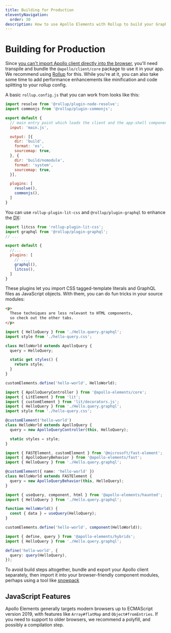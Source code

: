 ```yaml
---
title: Building for Production
eleventyNavigation:
  order: 30
description: How to use Apollo Elements with Rollup to build your GraphQL-based app for production
---
```


# Building for Production

Since [you can't import Apollo client directly into the 
browser](https://github.com/apollographql/apollo-client/issues/3047), you'll 
need transpile and bundle the `@apollo/client/core` package to use it in your 
app. We recommend using [Rollup](https://rollupjs.com) for this. While you're at 
it, you can also take some time to add performance enhancements like 
minification and code splitting to your rollup config.

A basic `rollup.config.js` that you can work from looks like this:

<code-copy>

  ```js
  import resolve from '@rollup/plugin-node-resolve';
  import commonjs from '@rollup/plugin-commonjs';

  export default {
    // main entry point which loads the client and the app-shell components
    input: 'main.js',

    output: [{
      dir: 'build',
      format: 'es',
      sourcemap: true,
    }, {
      dir: 'build/nomodule',
      format: 'system',
      sourcemap: true,
    }],

    plugins: [
      resolve(),
      commonjs(),
    ]
  }
  ```

</code-copy>

You can use `rollup-plugin-lit-css` and `@rollup/plugin-graphql` to enhance the 
<abbr title="developer experience">DX</abbr>:

<code-copy>

  ```js
  import litcss from 'rollup-plugin-lit-css';
  import graphql from '@rollup/plugin-graphql';
  // ...

  export default {
    //...
    plugins: [
      // ...,
      graphql(),
      litcss(),
    ]
  }
  ```

</code-copy>

These plugins let you import CSS tagged-template literals and GraphQL files as 
JavaScript objects. With them, you can do fun tricks in your source modules:

<code-tabs collection="libraries" default-tab="lit">
  <code-tab @tab="$data.codeTabs.html">

  ```html
  <p>
    These techniques are less relevant to HTML components,
    so check out the other tabs.
  </p>
  ```

  </code-tab>
  <code-tab @tab="$data.codeTabs.html">

  ```ts tab mixins
  import { HelloQuery } from './Hello.query.graphql';
  import style from './hello-query.css';

  class HelloWorld extends ApolloQuery {
    query = HelloQuery;

    static get styles() {
      return style;
    }
  }

  customElements.define('hello-world', HelloWorld);
  ```

  </code-tab>
  <code-tab @tab="$data.codeTabs.lit">

  ```ts
  import { ApolloQueryController } from '@apollo-elements/core';
  import { LitElement } from 'lit';
  import { customElement } from 'lit/decorators.js';
  import { HelloQuery } from './Hello.query.graphql';
  import style from './hello-query.css';

  @customElement('hello-world')
  class HelloWorld extends ApolloQuery {
    query = new ApolloQueryController(this, HelloQuery);

    static styles = style;
  }
  ```

  </code-tab>
  <code-tab @tab="$data.codeTabs.fast">

  ```ts
  import { FASTElement, customElement } from '@microsoft/fast-element';
  import { ApolloQueryBehavior } from '@apollo-elements/fast';
  import { HelloQuery } from './Hello.query.graphql';

  @customElement({ name: 'hello-world' })
  class HelloWorld extends FASTElement {
    query = new ApolloQueryBehavior(this, HelloQuery);
  }
  ```

  </code-tab>
  <code-tab @tab="$data.codeTabs.haunted">

  ```ts
  import { useQuery, component, html } from '@apollo-elements/haunted';
  import { HelloQuery } from './Hello.query.graphql';

  function HelloWorld() {
    const { data } = useQuery(HelloQuery);
  }

  customElements.define('hello-world', component(HelloWorld));
  ```

  </code-tab>
  <code-tab @tab="$data.codeTabs.hybrids">

  ```ts tab
  import { define, query } from '@apollo-elements/hybrids';
  import { HelloQuery } from './Hello.query.graphql';

  define('hello-world', {
    query: query(HelloQuery),
  });
  ```

  </code-tab>
</code-tabs>

To avoid build steps altogether, bundle and export your Apollo client 
separately, then import it into your browser-friendly component modules, perhaps 
using a tool like [snowpack](https://snowpack.dev)

## JavaScript Features
Apollo Elements generally targets modern browsers up to ECMAScript version 2019, 
with features like `Array#flatMap` and `Object#fromEntries`. If you need to 
support to older browsers, we recommend a polyfill, and possibly a compilation 
step.
